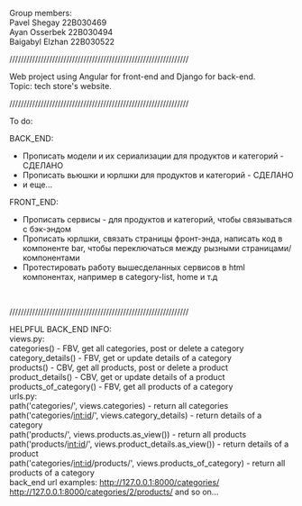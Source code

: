 Group members: <br>
Pavel Shegay 22B030469 <br>
Ayan Osserbek 22B030494 <br>
Baigabyl Elzhan 22B030522 <br>

/////////////////////////////////////////////////////////////// <br>


Web project using Angular for front-end and Django for back-end. <br>
Topic: tech store's website. <br>

/////////////////////////////////////////////////////////////// <br>

To do: <br>

BACK_END: <br>
 - Прописать модели и их сериализации для продуктов и категорий - СДЕЛАНО <br>
 - Прописать вьюшки и юрлшки для продуктов и категорий - СДЕЛАНО <br>
 - и еще... <br>

FRONT_END: <br>
 - Прописать сервисы - для продуктов и категорий, чтобы связываться с бэк-эндом <br>
 - Прописать юрлшки, связать страницы фронт-энда, написать код в компоненте bar, чтобы переключаться между рызными страницами/компонентами<br>
 - Протестировать работу вышесделанных сервисов в html компонентах, например в category-list, home и т.д <br>

<br>

/////////////////////////////////////////////////////////////// <br>

HELPFUL BACK_END INFO: <br>
views.py: <br>
    categories() - FBV, get all categories, post or delete a category <br>
    category_details() - FBV, get or update details of a category <br>
    products() - CBV, get all products, post or delete a product <br>
    product_details() - CBV, get or update details of a product <br>
    products_of_category() - FBV, get all products of a category <br>
urls.py: <br>
    path('categories/', views.categories) - return all categories <br>
    path('categories/<int:id>/', views.category_details) - return details of a category <br>
    path('products/', views.products.as_view()) - return all products <br>
    path('products/<int:id>/', views.product_details.as_view()) - return details of a product <br>
    path('categories/<int:id>/products/', views.products_of_category) - return all products of a category <br>
back_end url examples: http://127.0.0.1:8000/categories/ http://127.0.0.1:8000/categories/2/products/ and so on... <br> 
    

